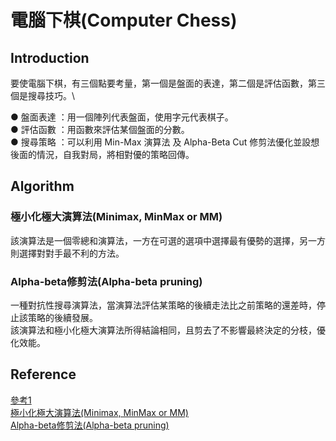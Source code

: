 # 電腦下棋(Computer Chess)

## Introduction
要使電腦下棋，有三個點要考量，第一個是盤面的表達，第二個是評估函數，第三個是搜尋技巧。\

● 盤面表達 ：用一個陣列代表盤面，使用字元代表棋子。\
● 評估函數 ：用函數來評估某個盤面的分數。\
● 搜尋策略 ：可以利用 Min-Max 演算法 及 Alpha-Beta Cut 修剪法優化並設想後面的情況，自我對局，將相對優的策略回傳。

## Algorithm
### 極小化極大演算法(Minimax, MinMax or MM)
該演算法是一個零總和演算法，一方在可選的選項中選擇最有優勢的選擇，另一方則選擇對對手最不利的方法。

### Alpha-beta修剪法(Alpha-beta pruning)
一種對抗性搜尋演算法，當演算法評估某策略的後續走法比之前策略的還差時，停止該策略的後續發展。\
該演算法和極小化極大演算法所得結論相同，且剪去了不影響最終決定的分枝，優化效能。

## Reference

[參考1](https://misavo.com/blog/%E9%99%B3%E9%8D%BE%E8%AA%A0/%E6%9B%B8%E7%B1%8D/%E4%BA%BA%E5%B7%A5%E6%99%BA%E6%85%A7/05-%E9%9B%BB%E8%85%A6%E4%B8%8B%E6%A3%8B)\
[極小化極大演算法(Minimax, MinMax or MM)](https://zh.wikipedia.org/wiki/%E6%9E%81%E5%B0%8F%E5%8C%96%E6%9E%81%E5%A4%A7%E7%AE%97%E6%B3%95)\
[Alpha-beta修剪法(Alpha-beta pruning)](https://zh.wikipedia.org/wiki/Alpha-beta%E5%89%AA%E6%9E%9D)

